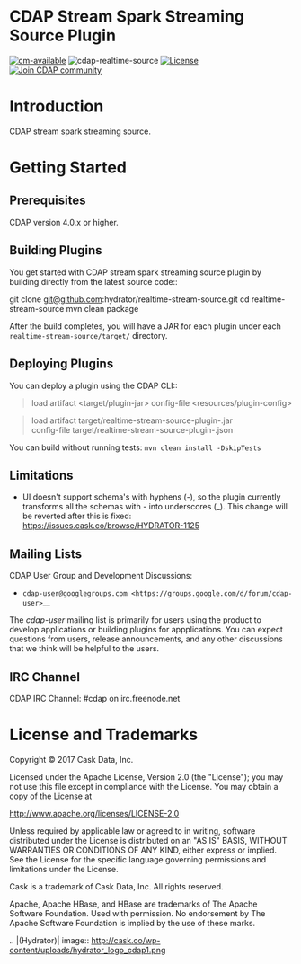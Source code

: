 # CDAP Stream Spark Streaming Source Plugin

[![cm-available](https://cdap-users.herokuapp.com/assets/cm-available.svg)](https://docs.cask.co/cdap/current/en/integrations/cask-market.html) ![cdap-realtime-source](https://cdap-users.herokuapp.com/assets/cdap-realtime-source.svg) [![License](https://img.shields.io/badge/License-Apache%202.0-blue.svg)](https://opensource.org/licenses/Apache-2.0) [![Join CDAP community](https://cdap-users.herokuapp.com/badge.svg?t=wrangler)](https://cdap-users.herokuapp.com?t=1)

Introduction
============
CDAP stream spark streaming source.

Getting Started
===============

Prerequisites
--------------
CDAP version 4.0.x or higher.

Building Plugins
----------------
You get started with CDAP stream spark streaming source plugin by building directly from the latest source code::

   git clone git@github.com:hydrator/realtime-stream-source.git
   cd realtime-stream-source
   mvn clean package

After the build completes, you will have a JAR for each plugin under each
``realtime-stream-source/target/`` directory.

Deploying Plugins
-----------------
You can deploy a plugin using the CDAP CLI::

  > load artifact <target/plugin-jar> config-file <resources/plugin-config>

  > load artifact target/realtime-stream-source-plugin-<version>.jar \
         config-file target/realtime-stream-source-plugin-<version>.json

You can build without running tests: ``mvn clean install -DskipTests``

Limitations
-----------
- UI doesn't support schema's with hyphens (-), so the plugin currently transforms all the schemas with - into underscores (_). This change will be reverted after this is fixed: https://issues.cask.co/browse/HYDRATOR-1125

Mailing Lists
-------------
CDAP User Group and Development Discussions:

- `cdap-user@googlegroups.com <https://groups.google.com/d/forum/cdap-user>`__

The *cdap-user* mailing list is primarily for users using the product to develop
applications or building plugins for appplications. You can expect questions from
users, release announcements, and any other discussions that we think will be helpful
to the users.

IRC Channel
-----------
CDAP IRC Channel: #cdap on irc.freenode.net


License and Trademarks
======================

Copyright © 2017 Cask Data, Inc.

Licensed under the Apache License, Version 2.0 (the "License"); you may not use this file except
in compliance with the License. You may obtain a copy of the License at

http://www.apache.org/licenses/LICENSE-2.0

Unless required by applicable law or agreed to in writing, software distributed under the
License is distributed on an "AS IS" BASIS, WITHOUT WARRANTIES OR CONDITIONS OF ANY KIND,
either express or implied. See the License for the specific language governing permissions
and limitations under the License.

Cask is a trademark of Cask Data, Inc. All rights reserved.

Apache, Apache HBase, and HBase are trademarks of The Apache Software Foundation. Used with
permission. No endorsement by The Apache Software Foundation is implied by the use of these marks.

.. |(Hydrator)| image:: http://cask.co/wp-content/uploads/hydrator_logo_cdap1.png
